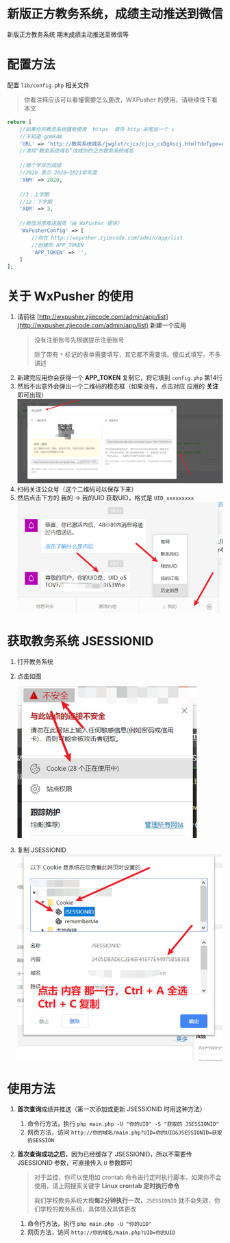 # 新版正方教务系统，成绩主动推送到微信

新版正方教务系统 期末成绩主动推送至微信等

# 配置方法

配置 `lib/config.php` 相关文件

> 你看注释应该可以看懂需要怎么更改，WXPusher 的使用，请继续往下看本文

```php
return [
    //如果你的教务系统强制使用  https  请将 http 末尾加一个 s
    //不知道 gnmkdm
    'URL' => 'http://教务系统域名/jwglxt/cjcx/cjcx_cxDgXscj.html?doType=query&gnmkdm=N305005',
    //请将“教务系统域名”改成你的正方教务系统域名

    //哪个学年的成绩
    //2020 表示 2020~2021学年度
    'XNM' => 2020,

    //3：上学期
    //12：下学期
    'XQM' => 3,

    //微信消息推送服务（由 WxPusher 提供）
    'WxPusherConfig' => [
        //你在 http://wxpusher.zjiecode.com/admin/app/list
        //创建的 APP_TOKEN
        'APP_TOKEN' => '',
    ]
];
```

# 关于 WxPusher 的使用

1. 请前往 [http://wxpusher.zjiecode.com/admin/app/list](http://wxpusher.zjiecode.com/admin/app/list) 新建一个应用
   > 没有注册账号先根据提示注册账号
   >
   > 除了带有 `*` 标记的表单需要填写，其它都不需要填。傻瓜式填写，不多讲述
2. 新建完应用你会获得一个 **APP_TOKEN** 复制它，将它填到 `config.php` 第14行
3. 然后不出意外会弹出一个二维码的模态框（如果没有，点击对应 应用的 **关注** 即可出现）
   ![img/1.png](img/1.png)
4. 扫码关注公众号（这个二维码可以保存下来）
5. 然后点击下方的 我的 -> 我的UID 获取UID，格式是 `UID_xxxxxxxxx`
   ![img/2.png](img/2.png)

# 获取教务系统 JSESSIONID

1. 打开教务系统
2. 点击如图

   ![img/3.jpg](./img/3.jpg)
3. 复制 JSESSIONID
   ![img/5.png](./img/5.png)

# 使用方法

1. **首次查询**成绩并推送（第一次添加或更新 JSESSIONID 时用这种方法）
    1. 命令行方法，执行 `php main.php -U "你的UID" -S "获取的 JSESSIONID"`
    2. 网页方法，访问 `http://你的域名/main.php?UID=你的UID&JSESSIONID=获取的SESSION`

2. **首次查询成功之后**，因为已经缓存了 JSESSIONID，所以不需要传 JSESSIONID 参数，可直接传入 `U` 参数即可
   > 对于监控，你可以使用如 crontab 命令进行定时执行脚本，如果你不会使用，请上网搜索关键字 **Linux crontab 定时执行命令**
   > >
   > 我们学校教务系统大概**每2分钟执行一次**，`JSESSIONID` 就不会失效，你们学校的教务系统，具体情况具体更改
    1. 命令行方法，执行 `php main.php -U "你的UID"`
    2. 网页方法，访问 `http://你的域名/main.php?UID=你的UID`

[http://wxpusher.zjiecode.com/admin/app/list]: http://wxpusher.zjiecode.com/admin/app/list
